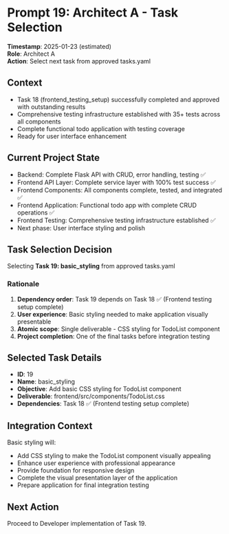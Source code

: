 # Prompt 19: Architect A - Task Selection
**Timestamp**: 2025-01-23 (estimated)  
**Role**: Architect A  
**Action**: Select next task from approved tasks.yaml  

## Context
- Task 18 (frontend_testing_setup) successfully completed and approved with outstanding results
- Comprehensive testing infrastructure established with 35+ tests across all components
- Complete functional todo application with testing coverage
- Ready for user interface enhancement

## Current Project State
- Backend: Complete Flask API with CRUD, error handling, testing ✅
- Frontend API Layer: Complete service layer with 100% test success ✅
- Frontend Components: All components complete, tested, and integrated ✅
- Frontend Application: Functional todo app with complete CRUD operations ✅
- Frontend Testing: Comprehensive testing infrastructure established ✅
- Next phase: User interface styling and polish

## Task Selection Decision
Selecting **Task 19: basic_styling** from approved tasks.yaml

### Rationale
1. **Dependency order**: Task 19 depends on Task 18 ✅ (Frontend testing setup complete)
2. **User experience**: Basic styling needed to make application visually presentable
3. **Atomic scope**: Single deliverable - CSS styling for TodoList component
4. **Project completion**: One of the final tasks before integration testing

## Selected Task Details
- **ID**: 19  
- **Name**: basic_styling
- **Objective**: Add basic CSS styling for TodoList component
- **Deliverable**: frontend/src/components/TodoList.css
- **Dependencies**: Task 18 ✅ (Frontend testing setup complete)

## Integration Context
Basic styling will:
- Add CSS styling to make the TodoList component visually appealing
- Enhance user experience with professional appearance
- Provide foundation for responsive design
- Complete the visual presentation layer of the application
- Prepare application for final integration testing

## Next Action
Proceed to Developer implementation of Task 19.